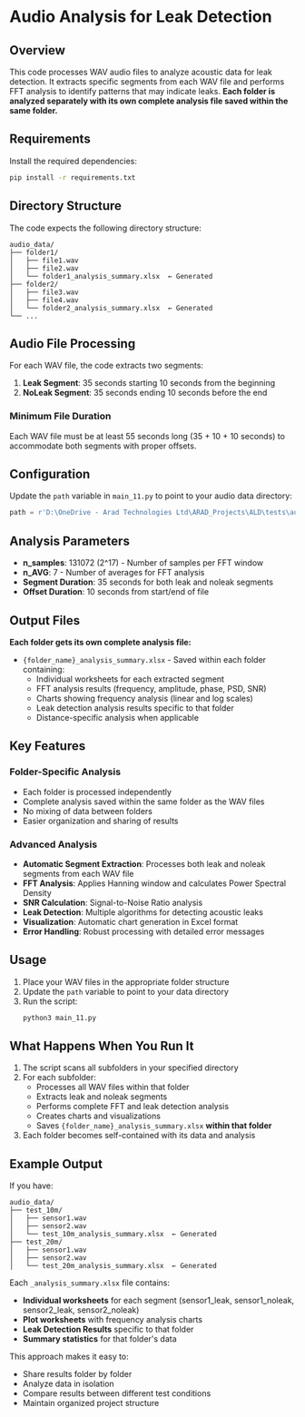# Audio Analysis for Leak Detection

## Overview
This code processes WAV audio files to analyze acoustic data for leak detection. It extracts specific segments from each WAV file and performs FFT analysis to identify patterns that may indicate leaks. **Each folder is analyzed separately with its own complete analysis file saved within the same folder.**

## Requirements
Install the required dependencies:
```bash
pip install -r requirements.txt
```

## Directory Structure
The code expects the following directory structure:
```
audio_data/
├── folder1/
│   ├── file1.wav
│   ├── file2.wav
│   └── folder1_analysis_summary.xlsx  ← Generated
├── folder2/
│   ├── file3.wav
│   ├── file4.wav
│   └── folder2_analysis_summary.xlsx  ← Generated
└── ...
```

## Audio File Processing
For each WAV file, the code extracts two segments:

1. **Leak Segment**: 35 seconds starting 10 seconds from the beginning
2. **NoLeak Segment**: 35 seconds ending 10 seconds before the end

### Minimum File Duration
Each WAV file must be at least 55 seconds long (35 + 10 + 10 seconds) to accommodate both segments with proper offsets.

## Configuration
Update the `path` variable in `main_11.py` to point to your audio data directory:
```python
path = r'D:\OneDrive - Arad Technologies Ltd\ARAD_Projects\ALD\tests\audio_data'
```

## Analysis Parameters
- **n_samples**: 131072 (2^17) - Number of samples per FFT window
- **n_AVG**: 7 - Number of averages for FFT analysis
- **Segment Duration**: 35 seconds for both leak and noleak segments
- **Offset Duration**: 10 seconds from start/end of file

## Output Files
**Each folder gets its own complete analysis file:**
- `{folder_name}_analysis_summary.xlsx` - Saved within each folder containing:
  - Individual worksheets for each extracted segment
  - FFT analysis results (frequency, amplitude, phase, PSD, SNR)
  - Charts showing frequency analysis (linear and log scales)
  - Leak detection analysis results specific to that folder
  - Distance-specific analysis when applicable

## Key Features
### **Folder-Specific Analysis**
- Each folder is processed independently
- Complete analysis saved within the same folder as the WAV files
- No mixing of data between folders
- Easier organization and sharing of results

### **Advanced Analysis**
- **Automatic Segment Extraction**: Processes both leak and noleak segments from each WAV file
- **FFT Analysis**: Applies Hanning window and calculates Power Spectral Density
- **SNR Calculation**: Signal-to-Noise Ratio analysis
- **Leak Detection**: Multiple algorithms for detecting acoustic leaks
- **Visualization**: Automatic chart generation in Excel format
- **Error Handling**: Robust processing with detailed error messages

## Usage
1. Place your WAV files in the appropriate folder structure
2. Update the `path` variable to point to your data directory
3. Run the script:
   ```bash
   python3 main_11.py
   ```

## What Happens When You Run It
1. The script scans all subfolders in your specified directory
2. For each subfolder:
   - Processes all WAV files within that folder
   - Extracts leak and noleak segments
   - Performs complete FFT and leak detection analysis
   - Creates charts and visualizations
   - Saves `{folder_name}_analysis_summary.xlsx` **within that folder**
3. Each folder becomes self-contained with its data and analysis

## Example Output
If you have:
```
audio_data/
├── test_10m/
│   ├── sensor1.wav
│   ├── sensor2.wav
│   └── test_10m_analysis_summary.xlsx  ← Generated
├── test_20m/
│   ├── sensor1.wav
│   ├── sensor2.wav
│   └── test_20m_analysis_summary.xlsx  ← Generated
```

Each `_analysis_summary.xlsx` file contains:
- **Individual worksheets** for each segment (sensor1_leak, sensor1_noleak, sensor2_leak, sensor2_noleak)
- **Plot worksheets** with frequency analysis charts
- **Leak Detection Results** specific to that folder
- **Summary statistics** for that folder's data

This approach makes it easy to:
- Share results folder by folder
- Analyze data in isolation
- Compare results between different test conditions
- Maintain organized project structure